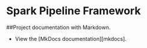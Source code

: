 # Spark Pipeline Framework

##Project documentation with Markdown.
- View the [MkDocs documentation][mkdocs].